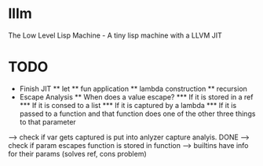 lllm
====

The Low Level Lisp Machine - A tiny lisp machine with a LLVM JIT

TODO
=====
* Finish JIT
** let
** fun application
** lambda construction
** recursion
* Escape Analysis
** When does a value escape?
*** If it is stored in a ref
*** If it is consed to a list
*** If it is captured by a lambda
*** If it is passed to a function and that function does one of the other three things to that parameter

--> check if var gets captured is put into anlyzer capture analyis. DONE
--> check if param escapes function is stored in function
--> builtins have info for their params (solves ref, cons problem)

